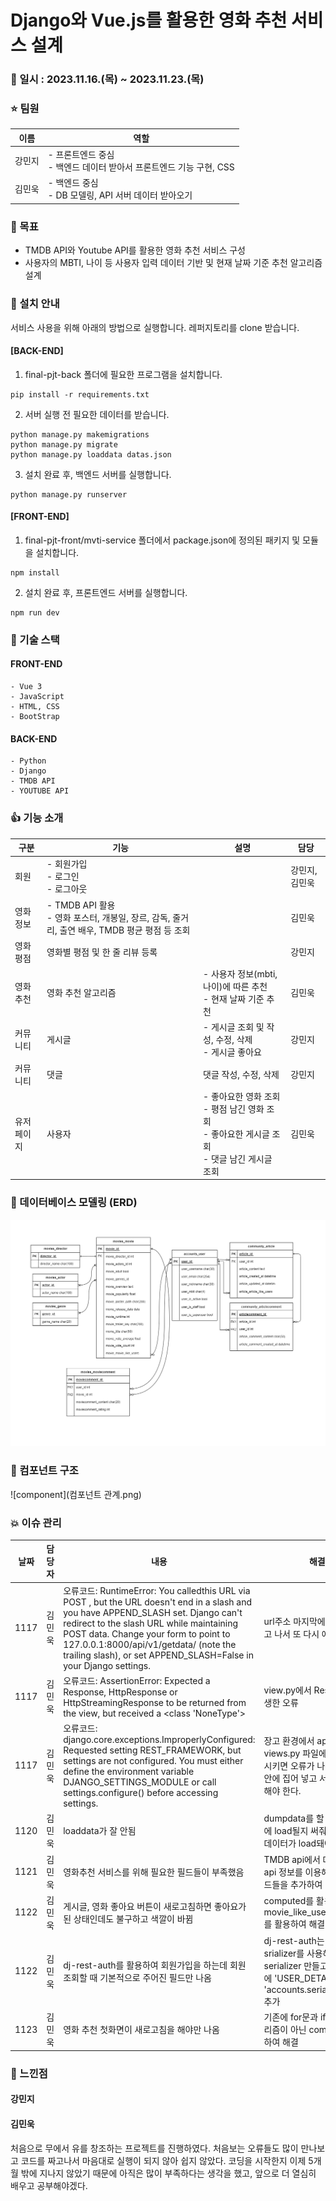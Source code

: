 # Django와 Vue.js를 활용한 영화 추천 서비스 설계

### :calendar: 일시 : 2023.11.16.(목) ~ 2023.11.23.(목)  

### :star: 팀원
| 이름 | 역할 |
| ---- | ---- |
| 강민지 | - 프론트엔드 중심<br>- 백엔드 데이터 받아서 프론트엔드 기능 구현, CSS |
| 김민욱 | - 백엔드 중심<br>- DB 모델링, API 서버 데이터 받아오기 |

### :pushpin: 목표
- TMDB API와 Youtube API를 활용한 영화 추천 서비스 구성
- 사용자의 MBTI, 나이 등 사용자 입력 데이터 기반 및 현재 날짜 기준 추천 알고리즘 설계

### :love_letter: 설치 안내
서비스 사용을 위해 아래의 방법으로 실행합니다.
레퍼지토리를 clone 받습니다.
#### [BACK-END]
1. final-pjt-back 폴더에 필요한 프로그램을 설치합니다.
```
pip install -r requirements.txt
```
2. 서버 실행 전 필요한 데이터를 받습니다.
```
python manage.py makemigrations
python manage.py migrate
python manage.py loaddata datas.json
```
3. 설치 완료 후, 백엔드 서버를 실행합니다.
```
python manage.py runserver
```
#### [FRONT-END]
1. final-pjt-front/mvti-service 폴더에서 package.json에 정의된 패키지 및 모듈을 설치합니다.
```
npm install
```
2. 설치 완료 후, 프론트엔드 서버를 실행합니다.
```
npm run dev
```

### :hammer: 기술 스택
#### FRONT-END
    - Vue 3
    - JavaScript
    - HTML, CSS
    - BootStrap

#### BACK-END
    - Python
    - Django
    - TMDB API
    - YOUTUBE API

### :thumbsup: 기능 소개
| 구분 | 기능 | 설명 | 담당 |
| --- | ----- | ---- | -- |
| 회원 | - 회원가입<br>- 로그인<br>- 로그아웃 |  | 강민지, 김민욱 |
| 영화 정보 | - TMDB API 활용<br>- 영화 포스터, 개봉일, 장르, 감독, 줄거리, 출연 배우, TMDB 평균 평점 등 조회|  | 김민욱 |
| 영화 평점 | 영화별 평점 및 한 줄 리뷰 등록 |  | 강민지 |
| 영화 추천 | 영화 추천 알고리즘 | - 사용자 정보(mbti, 나이)에 따른 추천<br>- 현재 날짜 기준 추천| 김민욱 |
| 커뮤니티 | 게시글 | - 게시글 조회 및 작성, 수정, 삭제<br>- 게시글 좋아요 | 강민지 |
| 커뮤니티 | 댓글 | 댓글 작성, 수정, 삭제 | 강민지 |
| 유저페이지 | 사용자 | - 좋아요한 영화 조회<br>- 평점 남긴 영화 조회<br>- 좋아요한 게시글 조회<br>- 댓글 남긴 게시글 조회 | 김민욱 |

### :closed_book: 데이터베이스 모델링 (ERD)
![erd](ERD.png)

### :green_book: 컴포넌트 구조
![component](컴포넌트 관계.png)

### :boom: 이슈 관리
| 날짜 | 담당자 |   내용                        | 해결 방법(원인) |
|  --- | ----- |   ----                        | -------------- |
| 1117 | 김민욱 |오류코드: RuntimeError: You calledthis URL via POST , but the URL doesn't end in a slash and you have APPEND_SLASH set. Django can't redirect to the slash URL while maintaining POST data. Change your form to point to 127.0.0.1:8000/api/v1/getdata/ (note the trailing slash), or set APPEND_SLASH=False in your Django settings.| url주소 마지막에 '/'를 붙여 주었다. 그리고 나서 또 다시 에러가 발생 |
| 1117 | 김민욱 |오류코드: AssertionError: Expected a Response, HttpResponse or HttpStreamingResponse to be returned from the view, but received a <class 'NoneType'>| view.py에서 Response를 안해줘서 발생한 오류 |
| 1117 | 김민욱 |오류코드: django.core.exceptions.ImproperlyConfigured: Requested setting REST_FRAMEWORK, but settings are not configured. You must either define the environment variable DJANGO_SETTINGS_MODULE or call settings.configure() before accessing settings.| 장고 환경에서 api키로 데이터 가져올 때 views.py 파일에서 python환경을 실행시키면 오류가 나온다. => print를 함수 안에 집어 넣고 서버를 실행시켜서 확인해야 한다. |
| 1120 | 김민욱 |loaddata가 잘 안됨| dumpdata를 할 때 model에 어떤 모델에 load될지 써줘야 하고, fields에 어떤 데이터가 load돼야 하는지 써줘야함 |
| 1121 | 김민욱 |영화추천 서비스를 위해 필요한 필드들이 부족했음| TMDB api에서 데이터를 받아올 때 여러 api 정보를 이용해서 영화 추천을 위한 필드들을 추가하여 받아옴 |
| 1122 | 김민욱 |게시글, 영화 좋아요 버튼이 새로고침하면 좋아요가 된 상태인데도 불구하고 색깔이 바뀜|computed를 활용하고 movie_like_users, article_like_users를 활용하여 해결|
| 1122 | 김민욱 |dj-rest-auth를 활용하여 회원가입을 하는데 회원 조회할 때 기본적으로 주어진 필드만 나옴|dj-rest-auth는 유저를 조회할 때 다른 srializer를 사용해 줘야함 => 다른 serializer 만들고 => 장고 settings.py에 'USER_DETAILS_SERIALIZER': 'accounts.serializers.UserSerializer' 추가|
| 1123 | 김민욱 |영화 추천 첫화면이 새로고침을 해야만 나옴|기존에 for문과 if문을 활용한 추천 알고리즘이 아닌 computed와 fiter를 사용하여 해결|
### :thought_balloon: 느낀점
#### 강민지

#### 김민욱
처음으로 무에서 유를 창조하는 프로젝트를 진행하였다. 처음보는 오류들도 많이 만나보고 코드를 짜고나서 마음대로 실행이 되지 않아 쉽지 않았다. 코딩을 시작한지 이제 5개월 밖에 지나지 않았기 때문에 아직은 많이 부족하다는 생각을 했고, 앞으로 더 열심히 배우고 공부해야겠다.
